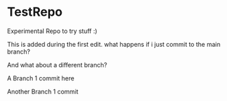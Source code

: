 # TestRepo
Experimental Repo to try stuff :)

This is added during the first edit. what happens if i just commit to the main branch?

And what about a different branch?


A Branch 1 commit here

Another Branch 1 commit
